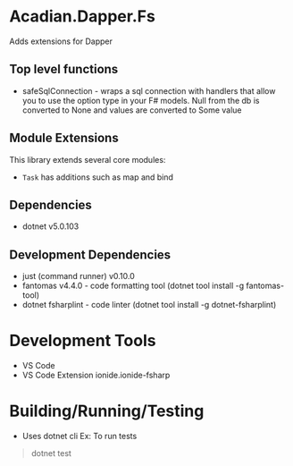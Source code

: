 # Acadian.Dapper.Fs

Adds extensions for Dapper

## Top level functions
- safeSqlConnection - wraps a sql connection with handlers that allow you to use the option type in your F# models. Null from the db is converted to None and values are converted to Some value

## Module Extensions

This library extends several core modules:

- `Task` has additions such as map and bind

## Dependencies
- dotnet v5.0.103

## Development Dependencies
- just (command runner) v0.10.0
- fantomas v4.4.0 - code formatting tool (dotnet tool install -g fantomas-tool)
- dotnet fsharplint - code linter (dotnet tool install -g dotnet-fsharplint)

# Development Tools
- VS Code
- VS Code Extension ionide.ionide-fsharp

# Building/Running/Testing
- Uses dotnet cli
Ex: To run tests
> dotnet test


